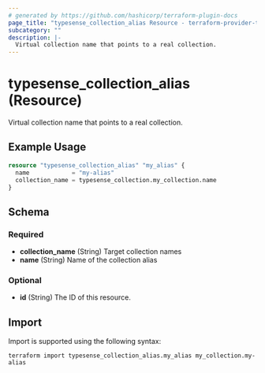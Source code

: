```yaml
---
# generated by https://github.com/hashicorp/terraform-plugin-docs
page_title: "typesense_collection_alias Resource - terraform-provider-typesense"
subcategory: ""
description: |-
  Virtual collection name that points to a real collection.
---
```


# typesense_collection_alias (Resource)

Virtual collection name that points to a real collection.

## Example Usage

```terraform
resource "typesense_collection_alias" "my_alias" {
  name            = "my-alias"
  collection_name = typesense_collection.my_collection.name
}
```

<!-- schema generated by tfplugindocs -->
## Schema

### Required

- **collection_name** (String) Target collection names
- **name** (String) Name of the collection alias

### Optional

- **id** (String) The ID of this resource.

## Import

Import is supported using the following syntax:

```shell
terraform import typesense_collection_alias.my_alias my_collection.my-alias
```
